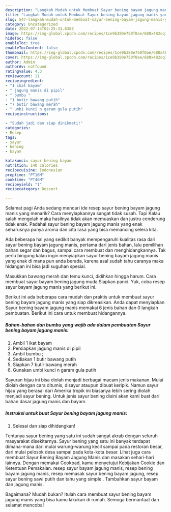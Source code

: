 ```yaml
---
description: "Langkah Mudah untuk Membuat Sayur bening bayam jagung manis yang Enak Banget"
title: "Langkah Mudah untuk Membuat Sayur bening bayam jagung manis yang Enak Banget"
slug: 547-langkah-mudah-untuk-membuat-sayur-bening-bayam-jagung-manis-yang-enak-banget
category: Uncategorized
date: 2022-07-14T02:25:31.638Z
image: https://img-global.cpcdn.com/recipes/1ce9b380e750f0ae/680x482cq70/sayur-bening-bayam-jagung-manis-foto-resep-utama.jpg
hideToc: false
enableToc: true
enableTocContent: false
thumbnail: https://img-global.cpcdn.com/recipes/1ce9b380e750f0ae/680x482cq70/sayur-bening-bayam-jagung-manis-foto-resep-utama.jpg
cover: https://img-global.cpcdn.com/recipes/1ce9b380e750f0ae/680x482cq70/sayur-bening-bayam-jagung-manis-foto-resep-utama.jpg
author: Admin
authorAv: notfound
ratingvalue: 4.3
reviewcount: 11
recipeingredient:
- "1 ikat bayam"
- " jagung manis di pipil"
- " bumbu "
- "1 butir bawang putih"
- "7 butir bawang merah"
- " umbi kunci n garam gula putih"
recipeinstructions:

- "Sudah jadi dan siap dinikmati!"
categories:
- Resep
tags:
- sayur
- bening
- bayam

katakunci: sayur bening bayam 
nutrition: 140 calories
recipecuisine: Indonesian
preptime: "PT16M"
cooktime: "PT46M"
recipeyield: "1"
recipecategory: Dessert

---
```



Selamat pagi Anda sedang mencari ide resep sayur bening bayam jagung manis yang menarik? Cara menyiapkannya sangat tidak susah. Tapi Kalau salah mengolah maka hasilnya tidak akan memuaskan dan justru cenderung tidak enak. Padahal sayur bening bayam jagung manis yang enak seharusnya punya aroma dan cita rasa yang bisa memancing selera kita.


Ada beberapa hal yang sedikit banyak mempengaruhi kualitas rasa dari sayur bening bayam jagung manis, pertama dari jenis bahan, lalu pemilihan bahan segar dan bagus, sampai cara membuat dan menghidangkannya. Tak perlu bingung kalau ingin menyiapkan sayur bening bayam jagung manis yang enak di mana pun anda berada, karena asal sudah tahu caranya maka hidangan ini bisa jadi suguhan spesial.

Masukkan bawang merah dan temu kunci, didihkan hingga harum. Cara membuat sayur bayam bening jagung muda Siapkan panci. Yuk, coba resep sayur bayam jagung manis yang berikut ini.


Berikut ini ada beberapa cara mudah dan praktis untuk membuat sayur bening bayam jagung manis yang siap dikreasikan. Anda dapat menyiapkan Sayur bening bayam jagung manis memakai 6 jenis bahan dan 0 langkah pembuatan. Berikut ini cara untuk membuat hidangannya.

<!--inarticleads1-->

##### Bahan-bahan dan bumbu yang wajib ada dalam pembuatan Sayur bening bayam jagung manis:

1. Ambil 1 ikat bayam
1. Persiapkan  jagung manis di pipil
1. Ambil  bumbu ;
1. Sediakan 1 butir bawang putih
1. Siapkan 7 butir bawang merah
1. Gunakan  umbi kunci n garam gula putih


Sayuran hijau ini bisa diolah menjadi berbagai macam jenis makanan. Mulai diolah dengan cara ditumis, disayur ataupun dibuat keripik. Namun sayur hijau yang berasal dari Amerika tropik ini biasanya lebih sering diolah menjadi sayur bening. Untuk jenis sayur bening disini akan kami buat dari bahan dasar jagung manis dan bayam. 

<!--inarticleads2-->

##### Instruksi untuk buat Sayur bening bayam jagung manis:


1. Selesai dan siap dihidangkan!

Tentunya sayur bening yang satu ini sudah sangat akrab dengan seluruh masyarakat disekitarnya. Sayur bening yang satu ini banyak terdapat dimana-mana dari mulai warung-warung kecil sampai pada restoran besar, dari mulai pelosok desa sampai pada kota-kota besar. Lihat juga cara membuat Sayur Bening Bayam Jagung Manis dan masakan sehari-hari lainnya. Dengan memakai Cookpad, kamu menyetujui Kebijakan Cookie dan Ketentuan Pemakaian. resep sayur bayam jagung manis, resep bening bayam jagung manis, resep memasak sayur bening bayam jagung, resep sayur bening sawi putih dan tahu yang simple . Tambahkan sayur bayam dan jagung manis. 

Bagaimana? Mudah bukan? Itulah cara membuat sayur bening bayam jagung manis yang bisa kamu lakukan di rumah. Semoga bermanfaat dan selamat mencoba!
